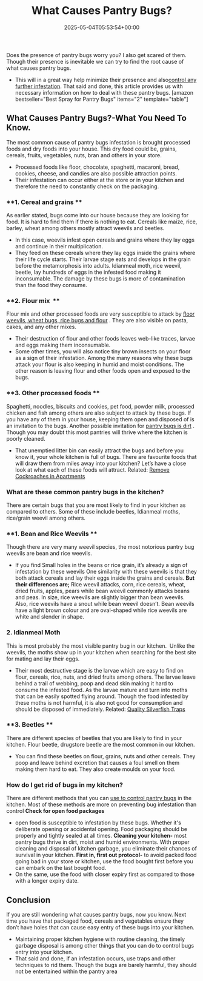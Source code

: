 ﻿---
layout: post
title: What Causes Pantry Bugs?
date: '2025-05-04T05:53:54+00:00'
categories:
- Guide
- Moths
tags: []
slug: /what-causes-pantry-bugs/
lastmod: 2025-05-07T12:21:28+03:00
---

Does the presence of pantry bugs worry you? I also get scared of them. Though their presence is inevitable we can try to find the root cause of what causes pantry bugs.
- This will in a great way help minimize their presence and also[control any further infestation](https://pestpolicy.com/how-long-do-pantry-bugs-live/).
That said and done, this article provides us with necessary information on how to deal with these pantry bugs.
[amazon bestseller="Best Spray for Pantry Bugs" items="2" template="table"]
## What Causes Pantry Bugs?-What You Need To Know.
The most common cause of pantry bugs infestation is brought processed foods and dry foods into your house. This dry food could be, grains, cereals, fruits, vegetables, nuts, bran and others in your store.
- Processed foods like floor, chocolate, spaghetti, macaroni, bread, cookies, cheese, and candies are also possible attraction points.
- Their infestation can occur either at the store or in your kitchen and therefore the need to constantly check on the packaging.
### **1. Cereal and grains **
As earlier stated, bugs come into our house because they are looking for food. It is hard to find them if there is nothing to eat. Cereals like maize, rice, barley, wheat among others mostly attract weevils and beetles.
- In this case, weevils infest open cereals and grains where they lay eggs and continue in their multiplication.
- They feed on these cereals where they lay eggs inside the grains where their life cycle starts. Their larvae stage eats and develops in the grain before the metamorphosis into adults.
Idianmeal moth, rice weevil, beetle, lay hundreds of eggs in the infested food making it inconsumable. The damage by these bugs is more of contamination than the food they consume.
### **2. Flour mix  **
Flour mix and other processed foods are very susceptible to attack by
[floor weevils, wheat bugs, rice bugs and flour](https://pestpolicy.com/what-are-small-brown-insects-in-my-kitchen/)
. They are also visible on pasta, cakes, and any other mixes.
- Their destruction of flour and other foods leaves web-like traces, larvae and eggs making them inconsumable.
- Some other times, you will also notice tiny brown insects on your floor as a sign of their infestation.
Among the many reasons why these bugs attack your flour is also keeping in humid and moist conditions. The other reason is leaving flour and other foods open and exposed to the bugs.
### **3. Other processed foods **
Spaghetti, noodles, biscuits and cookies, pet food, powder milk, processed chicken and fish among others are also subject to attack by these bugs.
If you have any of them in your house, keeping them open and disposed of is an invitation to the bugs.
Another possible invitation for
[pantry bugs is dirt](https://pestpolicy.com/are-pantry-bugs-harmful-if-eaten/)
. Though you may doubt this most pantries will thrive where the kitchen is poorly cleaned.
- That unemptied litter bin can easily attract the bugs and before you know it, your whole kitchen is full of bugs.
There are favourite foods that will draw them from miles away into your kitchen? Let’s have a close look at what each of these foods will attract.
Related:
[Remove Cockroaches in Apartments](https://pestpolicy.com/how-to-get-rid-of-cockroaches-in-apartments/)
### **What are these common pantry bugs in the kitchen?**
There are certain bugs that you are most likely to find in your kitchen as compared to others. Some of these include beetles, Idianmeal moths, rice/grain weevil among others.
### **1. Bean and Rice Weevils **
Though there are very many weevil species, the most notorious pantry bug weevils are bean and rice weevils.
- If you find Small holes in the beans or rice grain, it’s already a sign of infestation by these weevils
One similarity with these weevils is that they both attack cereals and lay their eggs inside the grains and cereals.
**But their differences are;**
Rice weevil attacks, corn, rice cereals, wheat, dried fruits, apples, pears while bean weevil commonly attacks beans and peas.
In size, rice weevils are slightly bigger than bean weevils.
Also, rice weevils have a snout while bean weevil doesn’t.
Bean weevils have a light brown colour and are oval-shaped while rice weevils are white and slender in shape.
### **2. Idianmeal Moth**
This is most probably the most visible pantry bug in our kitchen.  Unlike the weevils, the moths show up in your kitchen when searching for the best site for mating and lay their eggs.
- Their most destructive stage is the larvae which are easy to find on flour, cereals, rice, nuts, and dried fruits among others.
The larvae leave behind a trail of webbing, poop and dead skin making it hard to consume the infested food. As the larvae mature and turn into moths that can be easily spotted flying around.
Though the food infested by these moths is not harmful, it is also not good for consumption and should be disposed of immediately.
Related:
[Quality Silverfish Traps](https://pestpolicy.com/best-silverfish-traps/)
### **3. Beetles **
There are different species of beetles that you are likely to find in your kitchen. Flour beetle, drugstore beetle are the most common in our kitchen.
- You can find these beetles on flour, grains, nuts and other cereals.
They poop and leave behind excretion that causes a foul smell on them making them hard to eat. They also create moulds on your food.
### **How do I get rid of bugs in my kitchen?**
There are different methods that you can
[use to control pantry bugs](https://pestpolicy.com/how-to-get-rid-of-pantry-moths/)
in the kitchen. Most of these methods are more on preventing bug infestation than control
**Check for open food packages**
- open food is susceptible to infestation by these bugs. Whether it's deliberate opening or accidental opening. Food packaging should be properly and tightly sealed at all times.
**Cleaning your kitchen-**
most pantry bugs thrive in dirt, moist and humid environments. With proper cleaning and disposal of kitchen garbage, you eliminate their chances of survival in your kitchen.
**First in, first out protocol-**
to avoid packed food going bad in your store or kitchen, use the food bought first before you can embark on the last bought food.
- On the same, use the food with closer expiry first as compared to those with a longer expiry date.
## Conclusion
If you are still wondering what causes pantry bugs, now you know. Next time you have that packaged food, cereals and vegetables ensure they don’t have holes that can cause easy entry of these bugs into your kitchen.
- Maintaining proper kitchen hygiene with routine cleaning, the timely garbage disposal is among other things that you can do to control bugs entry into your kitchen.
- That said and done, if an infestation occurs, use traps and other techniques to rid them.
Though the bugs are barely harmful, they should not be entertained within the pantry area